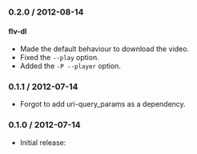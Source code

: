 ### 0.2.0 / 2012-08-14

#### flv-dl

* Made the default behaviour to download the video.
* Fixed the `--play` option.
* Added the `-P --player` option.

### 0.1.1 / 2012-07-14

* Forgot to add uri-query_params as a dependency.

### 0.1.0 / 2012-07-14

* Initial release:

